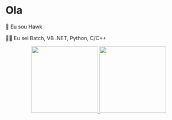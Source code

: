 # Ola

:wave: Eu sou Hawk

:man_technologist: Eu sei Batch, VB .NET, Python, C/C++



<div align="center">
  <a href="https://github.com/Hawk2811">
  <img height="180em" src="https://github-readme-stats.vercel.app/api?username=Hawk2811&show_icons=true&theme=dark&include_all_commits=true&count_private=true"/>
  <img height="180em" src="https://github-readme-stats.vercel.app/api/top-langs/?username=Hawk2811&layout=compact&langs_count=7&theme=dark"/>
</div>
